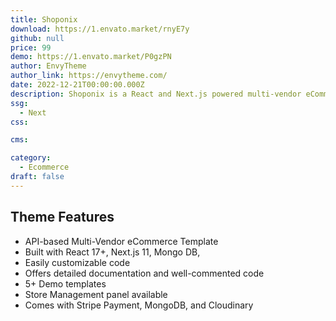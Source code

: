 ```yaml
---
title: Shoponix
download: https://1.envato.market/rnyE7y
github: null
price: 99
demo: https://1.envato.market/P0gzPN
author: EnvyTheme 
author_link: https://envytheme.com/
date: 2022-12-21T00:00:00.000Z
description: Shoponix is a React and Next.js powered multi-vendor eCommerce template that is fully functional and ready to use. This API-based template is built using React & NextJS, MongoDB, and semantic UI react.
ssg:
  - Next
css:

cms:

category:
  - Ecommerce
draft: false
---
```

## Theme Features

- API-based Multi-Vendor eCommerce Template
- Built with React 17+, Next.js 11, Mongo DB,
- Easily customizable code
- Offers detailed documentation and well-commented code
- 5+ Demo templates
- Store Management panel available
- Comes with Stripe Payment, MongoDB, and Cloudinary
